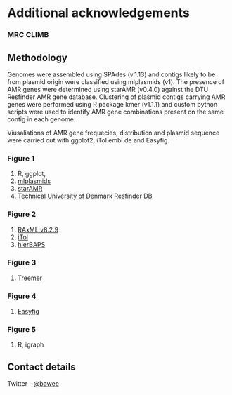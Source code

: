 # Additional acknowledgements

### MRC CLIMB



## Methodology

Genomes were assembled using SPAdes (v.1.13) and contigs likely to be from plasmid origin were classified using mlplasmids (v1). The presence of AMR genes were determined using starAMR (v0.4.0) against the DTU Resfinder AMR gene database. Clustering of plasmid contigs carrying AMR genes were performed using R package kmer (v1.1.1) and custom python scripts were used to identify AMR gene combinations present on the same contig in each genome.

Viusaliations of AMR gene frequecies, distribution and plasmid sequence were carried out with ggplot2, iTol.embl.de and Easyfig.

### Figure 1

1. R, ggplot,
2. [mlplasmids](https://mgen.microbiologyresearch.org/content/journal/mgen/10.1099/mgen.0.000224#tab2)
3. [starAMR](https://github.com/phac-nml/staramr)
4. [Technical University of Denmark Resfinder DB](https://bitbucket.org/genomicepidemiology/resfinder/src/master/)

### Figure 2

1. [RAxML v8.2.9](https://sco.h-its.org/exelixis/web/software/raxml/index.html)
2. [iTol](http://itol.embl.de)
3. [hierBAPS](https://github.com/gtonkinhill/rhierbaps)

### Figure 3

1. [Treemer](https://www.ncbi.nlm.nih.gov/pmc/articles/PMC5930393/)

### Figure 4

1. [Easyfig](https://mjsull.github.io/Easyfig/)

### Figure 5

1. R, igraph



## Contact details

Twitter - [@bawee](https://twitter.com/bawee)


